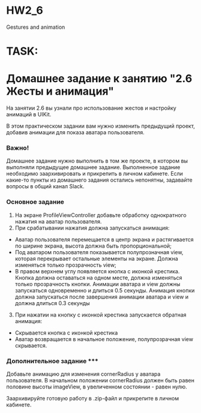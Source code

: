 # HW2_6
Gestures and animation

# TASK:

# Домашнее задание к занятию "2.6 Жесты и анимация"

На занятии 2.6 вы узнали про использование жестов и настройку анимаций в UIKit.

В этом практическом задании вам нужно изменить предыдущий проект, добавив анимации для показа аватара пользователя.

### Важно!

Домашнее задание нужно выполнить в том же проекте, в котором вы выполняли предыдущее домашнее задание. Выполненное задание необходимо заархивировать и прикрепить в личном кабинете. Если какие-то пункты из домашнего задания остались непонятны, задавайте вопросы в общий канал Slack.

### Основное задание

1. На экране ProfileViewController добавьте обработку однократного нажатия на аватар пользователя.
2. При срабатывании нажатия должна запускаться анимация:
  - Аватар пользователя перемещается в центр экрана и растягивается по ширине экрана, высота должна быть пропорциональной;
  - Под аватаром пользователя показывается полупрозначная view, которая перекрывает остальные элементы на экране. Должна изменяться только прозрачность view;
  - В правом верхнем углу появляется кнопка с иконкой крестика. Кнопка должна оставаться на одном месте, должна изменяться только прозрачность кнопки.
Анимации аватара и view должны запускаться одновременно и длиться 0.5 секунды. Анимация кнопки должна запускаться после завершения анимации аватара и view и должна длиться 0.3 секунды
3. При нажатии на кнопку с иконкой крестика запускается обратная анимация: 
- Скрывается кнопка с иконкой крестика
- Аватар возвращается в начальное положение, полупрозрачная view скрывается.

### Дополнительное задание ***
Добавьте анимацию для изменения cornerRadius у аватара пользователя. В начальном положении cornerRadius должен быть равен половине высоты imageView, в увеличенном состоянии - равен нулю.

Заархивируйте готовую работу в .zip-файл и прикрепите в личном кабинете.
